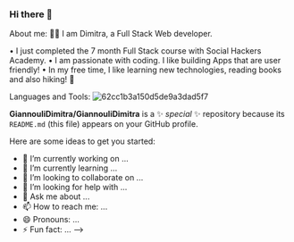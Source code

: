 ### Hi there 👋


About me:
🙅‍♀️ I am Dimitra, a Full Stack Web developer.

• I just completed the 7 month Full Stack course with Social Hackers Academy.
• I am passionate with coding. I like building Apps that are user friendly!
• In my free time, I like learning new technologies, reading books and also hiking! 🥾

Languages and Tools:
![62cc1b3a150d5de9a3dad5f7](https://github.com/GiannouliDimitra/GiannouliDimitra/assets/132345098/a5a5b625-3be9-488d-a1f9-f9f8b97fae52)



**GiannouliDimitra/GiannouliDimitra** is a ✨ _special_ ✨ repository because its `README.md` (this file) appears on your GitHub profile.

Here are some ideas to get you started:

- 🔭 I’m currently working on ...
- 🌱 I’m currently learning ...
- 👯 I’m looking to collaborate on ...
- 🤔 I’m looking for help with ...
- 💬 Ask me about ...
- 📫 How to reach me: ...
- 😄 Pronouns: ...
- ⚡ Fun fact: ...
-->
